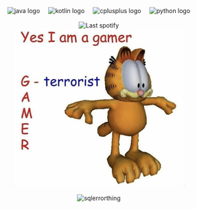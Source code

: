 <div align="center">
  
  <img src="https://cdn.jsdelivr.net/gh/devicons/devicon/icons/java/java-original.svg" height="40" alt="java logo"  />
  <img width="12" />
  <img src="https://cdn.jsdelivr.net/gh/devicons/devicon/icons/kotlin/kotlin-original.svg" height="40" alt="kotlin logo"  />
  <img width="12" />
  <img src="https://cdn.jsdelivr.net/gh/devicons/devicon/icons/cplusplus/cplusplus-original.svg" height="40" alt="cplusplus logo"  />
  <img width="12" />
  <img src="https://cdn.jsdelivr.net/gh/devicons/devicon/icons/python/python-original.svg" height="40" alt="python logo"  />
  
  <br/>
  <br/>
  
  <img src="https://spotify-recently-played-readme.vercel.app/api?user=eg9no0brqmzrmfy6crh7e7fsy&count=10" alt="Last spotify"/>

  <br/>

  <div align="center">
  <img src="https://github.com/sqlerrorthing/sqlerrorthing/blob/main/158351334-22bf6eb0-4e6c-4fe9-8883-56dde9f4dc34.jpg?raw=true" width="400px">
</div>

<br/>
  
  <div>
    <img src="https://komarev.com/ghpvc/?username=sqlerrorthing&color=grey&style=flat&label=Views" alt="sqlerrorthing">
  </div>
  
</div>
